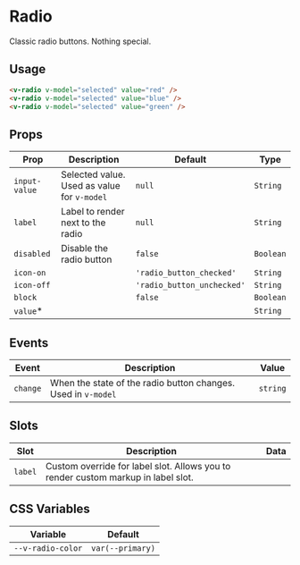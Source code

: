 # Radio

Classic radio buttons. Nothing special.

## Usage

```html
<v-radio v-model="selected" value="red" />
<v-radio v-model="selected" value="blue" />
<v-radio v-model="selected" value="green" />
```

## Props

| Prop          | Description                                 | Default                    | Type      |
| ------------- | ------------------------------------------- | -------------------------- | --------- |
| `input-value` | Selected value. Used as value for `v-model` | `null`                     | `String`  |
| `label`       | Label to render next to the radio           | `null`                     | `String`  |
| `disabled`    | Disable the radio button                    | `false`                    | `Boolean` |
| `icon-on`     |                                             | `'radio_button_checked'`   | `String`  |
| `icon-off`    |                                             | `'radio_button_unchecked'` | `String`  |
| `block`       |                                             | `false`                    | `Boolean` |
| `value`\*     |                                             |                            | `String`  |

## Events

| Event    | Description                                                   | Value    |
| -------- | ------------------------------------------------------------- | -------- |
| `change` | When the state of the radio button changes. Used in `v-model` | `string` |

## Slots

| Slot    | Description                                                                       | Data |
| ------- | --------------------------------------------------------------------------------- | ---- |
| `label` | Custom override for label slot. Allows you to render custom markup in label slot. |      |

## CSS Variables

| Variable          | Default          |
| ----------------- | ---------------- |
| `--v-radio-color` | `var(--primary)` |
